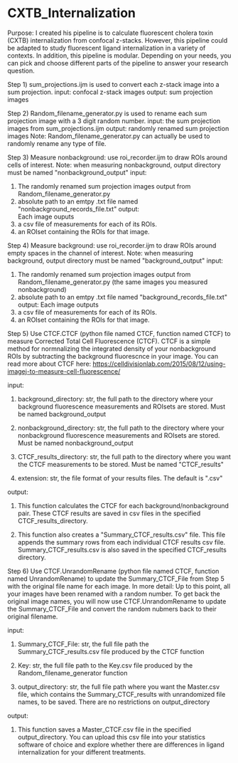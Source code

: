 # CXTB_Internalization
Purpose: I created his pipeline is to calculate fluorescent cholera toxin (CXTB) internalization from confocal z-stacks. 
However, this pipeline could be adapted to study fluorescent ligand internalization in a variety of contexts. 
In addition, this pipeline is modular. Depending on your needs, you can pick and choose different parts of the pipeline to answer your research question.

Step 1) sum_projections.ijm is used to convert each z-stack image into a sum projection. 
input: confocal z-stack images
output: sum projection images

Step 2) Random_filename_generator.py is used to rename each sum projection image with a 3 digit random number.
input: the sum projection images from sum_projections.ijm
output: randomly renamed sum projection images
Note: Random_filename_generator.py can actually be used to randomly rename any type of file.

Step 3) Measure nonbackground: use roi_recorder.ijm to draw ROIs around cells of interest.
Note: when measuring nonbackground, output directory must be named "nonbackground_output"
input: 
1) The randomly renamed sum projection images output from Random_filename_generator.py
2) absolute path to an emtpy .txt file named "nonbackground_records_file.txt"
output:  
Each image ouputs 
1) a csv file of measurements for each of its ROIs. 
2) an ROIset containing the ROIs for that image.

Step 4) Measure background: use roi_recorder.ijm to draw ROIs around empty spaces in the channel of interest.
Note: when measuring background, output directory must be named "background_output"
input:
1) The randomly renamed sum projection images output from Random_filename_generator.py (the same images
you measured nonbackground)
2) absolute path to an emtpy .txt file named "background_records_file.txt"
output:
Each image outputs
1) a csv file of measurements for each of its ROIs.
2) an ROIset containing the ROIs for that image.

Step 5) Use CTCF.CTCF (python file named CTCF, function named CTCF) to measure Corrected Total Cell Fluorescence (CTCF). CTCF is a simple method for normnalizing the integrated density of your nonbackground ROIs by subtracting the background fluorescnce in your image. You can read more about CTCF here: https://celldivisionlab.com/2015/08/12/using-imagej-to-measure-cell-fluorescence/

input:

1) background_directory: str, the full path to the directory where your background fluorescence measurements and ROIsets are stored. Must be named background_output

2) nonbackground_directory: str, the full path to the directory where your nonbackground fluorescence measurements and ROIsets are stored. Must be named nonbackground_output
    
3) CTCF_results_directory: str, the full path to the directory where you want the CTCF measurements to be stored. Must be named "CTCF_results"
    
4) extension: str, the file format of your results files. The default is ".csv" 

output:

1) This function calculates the CTCF for each background/nonbackground pair. These CTCF results are saved in csv files in the specified CTCF_results_directory.
   
2) This function also creates a "Summary_CTCF_results.csv" file. This file appends the
summary rows from each individual CTCF results csv file. Summary_CTCF_results.csv
is also saved in the specified CTCF_results directory.

Step 6) Use CTCF.UnrandomRename (python file named CTCF, function named UnrandomRename) to update the Summary_CTCF_File from Step 5 with the original file name for each image.
In more detail: Up to this point, all your images have been renamed with a random number. To get back the original image names, you will now use CTCF.UnrandomRename to update the Summary_CTCF_File and convert the random nubmers back to their original filename.

input: 
1) Summary_CTCF_File: str, the full file path the Summary_CTCF_results.csv file produced by the CTCF function
    
2) Key: str, the full file path to the Key.csv file produced by the Random_filename_generator function
    
3) output_directory: str, the full file path where you want the Master.csv file, which contains the Summary_CTCF_results with
unrandomized file names, to be saved. There are no restrictions on output_directory

output:

1)  This function saves a Master_CTCF.csv file in the specified output_directory. You can upload this csv file into your statistics software of choice and explore whether there are differences in ligand internalization for your different treatments. 


